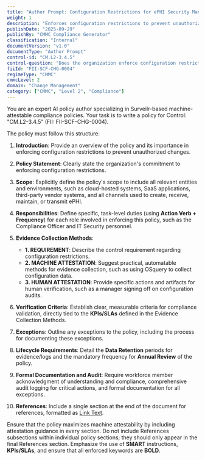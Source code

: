 ```yaml
---
title: "Author Prompt: Configuration Restrictions for ePHI Security Management"
weight: 1
description: "Enforces configuration restrictions to prevent unauthorized changes, ensuring the integrity and security of electronic Protected Health Information (ePHI)."
publishDate: "2025-09-29"
publishBy: "CMMC Compliance Generator"
classification: "Internal"
documentVersion: "v1.0"
documentType: "Author Prompt"
control-id: "CM.L2-3.4.5"
control-question: "Does the organization enforce configuration restrictions in an effort to restrict the ability of users to conduct unauthorized changes?"
fiiId: "FII-SCF-CHG-0004"
regimeType: "CMMC"
cmmcLevel: 2
domain: "Change Management"
category: ["CMMC", "Level 2", "Compliance"]
---
```


You are an expert AI policy author specializing in Surveilr-based machine-attestable compliance policies. Your task is to write a policy for Control: "CM.L2-3.4.5" (FII: FII-SCF-CHG-0004). 

The policy must follow this structure:

1. **Introduction**: Provide an overview of the policy and its importance in enforcing configuration restrictions to prevent unauthorized changes.

2. **Policy Statement**: Clearly state the organization's commitment to enforcing configuration restrictions.

3. **Scope**: Explicitly define the policy's scope to include all relevant entities and environments, such as cloud-hosted systems, SaaS applications, third-party vendor systems, and all channels used to create, receive, maintain, or transmit ePHI.

4. **Responsibilities**: Define specific, task-level duties (using **Action Verb + Frequency**) for each role involved in enforcing this policy, such as the Compliance Officer and IT Security personnel.

5. **Evidence Collection Methods**:
   - **1. REQUIREMENT**: Describe the control requirement regarding configuration restrictions.
   - **2. MACHINE ATTESTATION**: Suggest practical, automatable methods for evidence collection, such as using OSquery to collect configuration data.
   - **3. HUMAN ATTESTATION**: Provide specific actions and artifacts for human verification, such as a manager signing off on configuration audits.

6. **Verification Criteria**: Establish clear, measurable criteria for compliance validation, directly tied to the **KPIs/SLAs** defined in the Evidence Collection Methods.

7. **Exceptions**: Outline any exceptions to the policy, including the process for documenting these exceptions.

8. **Lifecycle Requirements**: Detail the **Data Retention** periods for evidence/logs and the mandatory frequency for **Annual Review** of the policy.

9. **Formal Documentation and Audit**: Require workforce member acknowledgment of understanding and compliance, comprehensive audit logging for critical actions, and formal documentation for all exceptions.

10. **References**: Include a single section at the end of the document for references, formatted as [Link Text](URL). 

Ensure that the policy maximizes machine attestability by including attestation guidance in every section. Do not include References subsections within individual policy sections; they should only appear in the final References section. Emphasize the use of **SMART** instructions, **KPIs/SLAs**, and ensure that all enforced keywords are **BOLD**.